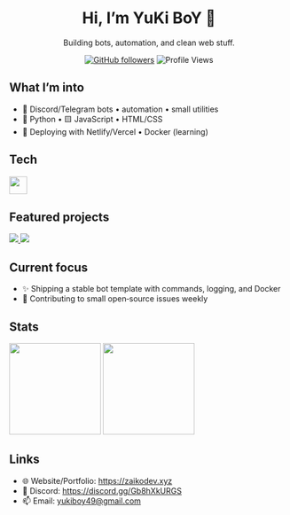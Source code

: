 <!-- Profile Header -->
<div align="center">
  
# Hi, I’m YuKi BoY 👋  
Building bots, automation, and clean web stuff.

[![GitHub followers](https://img.shields.io/github/followers/yukiboy121?label=Follow&style=for-the-badge)](https://github.com/yukiboy121)
![Profile Views](https://komarev.com/ghpvc/?username=yukiboy121&style=for-the-badge&color=blueviolet)

</div>

## What I’m into
- 🤖 Discord/Telegram bots • automation • small utilities  
- 🐍 Python • 🟨 JavaScript • HTML/CSS  
- 🚢 Deploying with Netlify/Vercel • Docker (learning)

## Tech
<p>
  <img src="https://skillicons.dev/icons?i=python,js,nodejs,html,css,git,github,discord,linux,vscode,docker" height="32" />
</p>

## Featured projects
<p align="left">
  <a href="https://github.com/yukiboy121/Welcome-Bot">
    <img src="https://github-readme-stats.vercel.app/api/pin/?username=yukiboy121&repo=Welcome-Bot&theme=tokyonight" />
  </a>
  <a href="https://github.com/yukiboy121/EliteNet-Bot">
    <img src="https://github-readme-stats.vercel.app/api/pin/?username=yukiboy121&repo=EliteNet-Bot&theme=tokyonight" />
  </a>
</p>

## Current focus
- ✨ Shipping a stable bot template with commands, logging, and Docker
- 🧰 Contributing to small open‑source issues weekly

## Stats
<p>
  <img height="165" src="https://github-readme-stats.vercel.app/api?username=yukiboy121&show_icons=true&theme=tokyonight&include_all_commits=true" />
  <img height="165" src="https://github-readme-stats.vercel.app/api/top-langs/?username=yukiboy121&layout=compact&theme=tokyonight&langs_count=8" />
</p>

## Links
- 🌐 Website/Portfolio: https://zaikodev.xyz  
- 💬 Discord: https://discord.gg/Gb8hXkURGS  
- 📫 Email: yukiboy49@gmail.com
